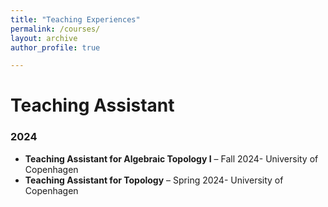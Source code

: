 ```yaml
---
title: "Teaching Experiences"
permalink: /courses/
layout: archive
author_profile: true

---
```


# Teaching Assistant

### 2024
- **Teaching Assistant for Algebraic Topology I** – Fall 2024- University of Copenhagen
- **Teaching Assistant for Topology** – Spring 2024- University of Copenhagen
